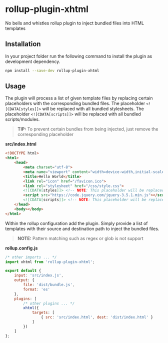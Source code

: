 # rollup-plugin-xhtml

No bells and whistles rollup plugin to inject bundled files into HTML templates

## Installation

In your project folder run the following command to install the plugin as development dependency.

```bash
npm install --save-dev rollup-plugin-xhtml
```

## Usage

The plugin will process a list of given template files by replacing certain placeholders with the corresponding bundled files.
The placeholder `<![CDATA[styles]]>` will be replaced with all bundled stylesheets.
The placeholder `<![CDATA[scripts]]>` will be replaced with all bundled scripts/modules.

> **TIP:** To prevent certain bundles from being injected, just remove the corresponding placeholder

**src/index.html**
```html
<!DOCTYPE html>
<html>
    <head>
        <meta charset="utf-8">
        <meta name="viewport" content="width=device-width,initial-scale=1">
        <title>Hello World</title>
        <link rel="icon" href="/favicon.ico">
        <link rel="stylesheet" href="/css/style.css">
        <![CDATA[styles]]> <!-- NOTE: This placeholder will be replaced with bundled CSS files -->
        <script src="https://code.jquery.com/jquery-3.5.1.min.js"></script>
        <![CDATA[scripts]]> <!-- NOTE: This placeholder will be replaced with bundled JS/MJS files -->
    </head>
    <body></body>
</html>
```

Within the rollup configuration add the plugin.
Simply provide a list of templates with their source and destination path to inject the bundled files.

> **NOTE:** Pattern matching such as regex or glob is not support

**rollup.config.js**
```javascript
/* other imports ... */
import xhtml from 'rollup-plugin-xhtml';

export default {
    input: 'src/index.js',
    output: {
        file: 'dist/bundle.js',
        format: 'es'
    },
    plugins: [
        /* other plugins ... */
        xhtml({
            targets: [
                { src: 'src/index.html', dest: 'dist/index.html' }
            ]
        })
    ]
};
```